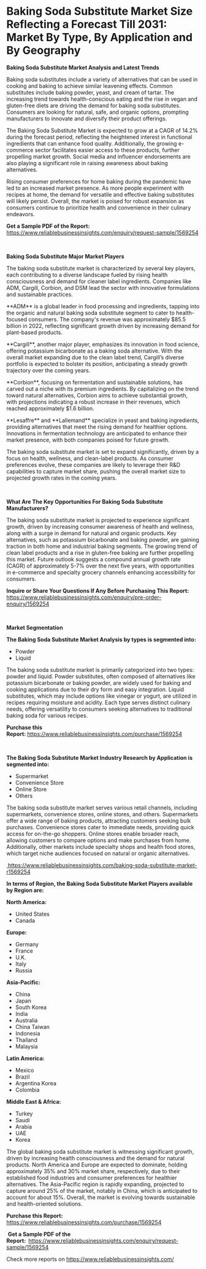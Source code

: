<p><h1>Baking Soda Substitute Market Size Reflecting a Forecast Till 2031: Market By Type, By Application and By Geography</h1></p><p><strong>Baking Soda Substitute Market Analysis and Latest Trends</strong></p>
<p><p>Baking soda substitutes include a variety of alternatives that can be used in cooking and baking to achieve similar leavening effects. Common substitutes include baking powder, yeast, and cream of tartar. The increasing trend towards health-conscious eating and the rise in vegan and gluten-free diets are driving the demand for baking soda substitutes. Consumers are looking for natural, safe, and organic options, prompting manufacturers to innovate and diversify their product offerings.</p><p>The Baking Soda Substitute Market is expected to grow at a CAGR of 14.2% during the forecast period, reflecting the heightened interest in functional ingredients that can enhance food quality. Additionally, the growing e-commerce sector facilitates easier access to these products, further propelling market growth. Social media and influencer endorsements are also playing a significant role in raising awareness about baking alternatives.</p><p>Rising consumer preferences for home baking during the pandemic have led to an increased market presence. As more people experiment with recipes at home, the demand for versatile and effective baking substitutes will likely persist. Overall, the market is poised for robust expansion as consumers continue to prioritize health and convenience in their culinary endeavors.</p></p>
<p><strong>Get a Sample PDF of the Report:&nbsp;</strong> <a href="https://www.reliablebusinessinsights.com/enquiry/request-sample/1569254?utm_campaign=39&utm_medium=2&utm_source=Github&utm_content=ia&utm_term=29122024&utm_id=baking-soda-substitute">https://www.reliablebusinessinsights.com/enquiry/request-sample/1569254</a></p>
<p>&nbsp;</p>
<p><strong>Baking Soda Substitute Major Market Players</strong></p>
<p><p>The baking soda substitute market is characterized by several key players, each contributing to a diverse landscape fueled by rising health consciousness and demand for cleaner label ingredients. Companies like ADM, Cargill, Corbion, and DSM lead the sector with innovative formulations and sustainable practices.</p><p>**ADM** is a global leader in food processing and ingredients, tapping into the organic and natural baking soda substitute segment to cater to health-focused consumers. The company's revenue was approximately $85.5 billion in 2022, reflecting significant growth driven by increasing demand for plant-based products.</p><p>**Cargill**, another major player, emphasizes its innovation in food science, offering potassium bicarbonate as a baking soda alternative. With the overall market expanding due to the clean label trend, Cargill’s diverse portfolio is expected to bolster its position, anticipating a steady growth trajectory over the coming years.</p><p>**Corbion**, focusing on fermentation and sustainable solutions, has carved out a niche with its premium ingredients. By capitalizing on the trend toward natural alternatives, Corbion aims to achieve substantial growth, with projections indicating a robust increase in their revenues, which reached approximately $1.6 billion.</p><p>**Lesaffre** and **Lallemand** specialize in yeast and baking ingredients, providing alternatives that meet the rising demand for healthier options. Innovations in fermentation technology are anticipated to enhance their market presence, with both companies poised for future growth.</p><p>The baking soda substitute market is set to expand significantly, driven by a focus on health, wellness, and clean-label products. As consumer preferences evolve, these companies are likely to leverage their R&D capabilities to capture market share, pushing the overall market size to projected growth rates in the coming years.</p></p>
<p>&nbsp;</p>
<p><strong>What Are The Key Opportunities For Baking Soda Substitute Manufacturers?</strong></p>
<p><p>The baking soda substitute market is projected to experience significant growth, driven by increasing consumer awareness of health and wellness, along with a surge in demand for natural and organic products. Key alternatives, such as potassium bicarbonate and baking powder, are gaining traction in both home and industrial baking segments. The growing trend of clean label products and a rise in gluten-free baking are further propelling this market. Future outlook suggests a compound annual growth rate (CAGR) of approximately 5-7% over the next five years, with opportunities in e-commerce and specialty grocery channels enhancing accessibility for consumers.</p></p>
<p><strong>Inquire or Share Your Questions If Any Before Purchasing This Report:</strong> <a href="https://www.reliablebusinessinsights.com/enquiry/pre-order-enquiry/1569254?utm_campaign=39&utm_medium=2&utm_source=Github&utm_content=ia&utm_term=29122024&utm_id=baking-soda-substitute">https://www.reliablebusinessinsights.com/enquiry/pre-order-enquiry/1569254</a></p>
<p>&nbsp;</p>
<p><strong>Market Segmentation</strong></p>
<p><strong>The Baking Soda Substitute Market Analysis by types is segmented into:</strong></p>
<p><ul><li>Powder</li><li>Liquid</li></ul></p>
<p><p>The baking soda substitute market is primarily categorized into two types: powder and liquid. Powder substitutes, often composed of alternatives like potassium bicarbonate or baking powder, are widely used for baking and cooking applications due to their dry form and easy integration. Liquid substitutes, which may include options like vinegar or yogurt, are utilized in recipes requiring moisture and acidity. Each type serves distinct culinary needs, offering versatility to consumers seeking alternatives to traditional baking soda for various recipes.</p></p>
<p><strong>Purchase this Report:&nbsp;</strong><a href="https://www.reliablebusinessinsights.com/purchase/1569254?utm_campaign=39&utm_medium=2&utm_source=Github&utm_content=ia&utm_term=29122024&utm_id=baking-soda-substitute">https://www.reliablebusinessinsights.com/purchase/1569254</a></p>
<p>&nbsp;</p>
<p><strong>The Baking Soda Substitute Market Industry Research by Application is segmented into:</strong></p>
<p><ul><li>Supermarket</li><li>Convenience Store</li><li>Online Store</li><li>Others</li></ul></p>
<p><p>The baking soda substitute market serves various retail channels, including supermarkets, convenience stores, online stores, and others. Supermarkets offer a wide range of baking products, attracting customers seeking bulk purchases. Convenience stores cater to immediate needs, providing quick access for on-the-go shoppers. Online stores enable broader reach, allowing customers to compare options and make purchases from home. Additionally, other markets include specialty shops and health food stores, which target niche audiences focused on natural or organic alternatives.</p></p>
<p><a href="https://www.reliablebusinessinsights.com/baking-soda-substitute-market-r1569254?utm_campaign=39&utm_medium=2&utm_source=Github&utm_content=ia&utm_term=29122024&utm_id=baking-soda-substitute">&nbsp;https://www.reliablebusinessinsights.com/baking-soda-substitute-market-r1569254</a></p>
<p><strong>In terms of Region, the Baking Soda Substitute Market Players available by Region are:</strong></p>
<p>
    <p> <strong> North America: </strong>
        <ul>
            <li>United States</li>
            <li>Canada</li>
        </ul>
        </p> 
    <p> <strong> Europe: </strong>
        <ul>
            <li>Germany</li>
            <li>France</li>
            <li>U.K.</li>
            <li>Italy</li>
            <li>Russia</li>
        </ul>
        </p> 
    <p> <strong> Asia-Pacific: </strong>
        <ul>
            <li>China</li>
            <li>Japan</li>
            <li>South Korea</li>
            <li>India</li>
            <li>Australia</li>
            <li>China Taiwan</li>
            <li>Indonesia</li>
            <li>Thailand</li>
            <li>Malaysia</li>
        </ul>
        </p> 
    <p> <strong> Latin America: </strong>
        <ul>
            <li>Mexico</li>
            <li>Brazil</li>
            <li>Argentina Korea</li>
            <li>Colombia</li>
        </ul>
        </p> 
    <p> <strong> Middle East & Africa: </strong>
        <ul>
            <li>Turkey</li>
            <li>Saudi</li>
            <li>Arabia</li>
            <li>UAE</li>
            <li>Korea</li>
        </ul>
    </p>
    </p>
<p><p>The global baking soda substitute market is witnessing significant growth, driven by increasing health consciousness and the demand for natural products. North America and Europe are expected to dominate, holding approximately 35% and 30% market share, respectively, due to their established food industries and consumer preferences for healthier alternatives. The Asia-Pacific region is rapidly expanding, projected to capture around 25% of the market, notably in China, which is anticipated to account for about 15%. Overall, the market is evolving towards sustainable and health-oriented solutions.</p></p>
<p><strong>Purchase this Report: </strong><a href="https://www.reliablebusinessinsights.com/purchase/1569254?utm_campaign=39&utm_medium=2&utm_source=Github&utm_content=ia&utm_term=29122024&utm_id=baking-soda-substitute">https://www.reliablebusinessinsights.com/purchase/1569254</a></p>
<p>&nbsp;<strong>Get a Sample PDF of the Report:&nbsp;&nbsp;</strong><a href="https://www.reliablebusinessinsights.com/enquiry/request-sample/1569254?utm_campaign=39&utm_medium=2&utm_source=Github&utm_content=ia&utm_term=29122024&utm_id=baking-soda-substitute">https://www.reliablebusinessinsights.com/enquiry/request-sample/1569254</a></p>
<p><strong></strong></p>
<p>Check more reports on <a href="https://www.reliablebusinessinsights.com/?utm_campaign=39&utm_medium=2&utm_source=Github&utm_content=ia&utm_term=29122024&utm_id=baking-soda-substitute">https://www.reliablebusinessinsights.com/</a></p>